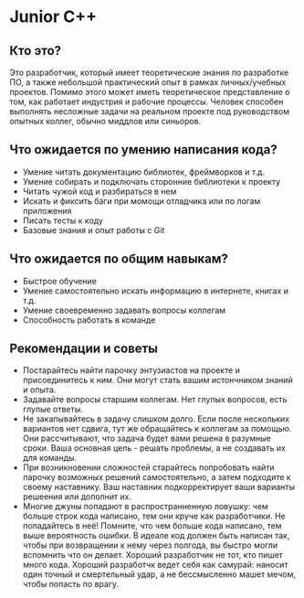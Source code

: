 # Junior C++

## Кто это?

Это разработчик, который имеет теоретические знания по разработке ПО, а также небольшой практический опыт в рамках личных/учебных проектов. Помимо этого может иметь теоретическое представление о том, как работает индустрия и рабочие процессы. Человек способен выполнять несложные задачи на реальном проекте под руководством опытных коллег, обычно миддлов или синьоров.

## Что ожидается по умению написания кода?

- Умение читать документацию библиотек, фреймворков и т.д.
- Умение собирать и подключать сторонние библиотеки к проекту
- Читать чужой код и разбираться в нем
- Искать и фиксить баги при момощи отладчика или по логам приложения
- Писать тесты к коду
- Базовые знания и опыт работы с Git

## Что ожидается по общим навыкам?

- Быстрое обучение
- Умение самостоятельно искать информацию в интернете, книгах и т.д.
- Умение своевременно задавать вопросы коллегам
- Способность работать в команде

## Рекомендации и советы

- Постарайтесь найти парочку энтузиастов на проекте и присоединитесь к ним. Они могут стать вашим истончником знаний и опыта.
- Задавайте вопросы старшим коллегам. Нет глупых вопросов, есть глупые ответы.
- Не закапывайтесь в задачу слишком долго. Если после нескольких вариантов нет сдвига, тут же обращайтесь к коллегам за помощью. Они рассчитывают, что задача будет вами решена в разумные сроки. Ваша основная цель - решать проблемы, а не создавать их для команды.
- При возникновении сложностей старайтесь попробовать найти парочку возможных решений самостоятельно, а затем подходите к своему наставнику. Ваш наставник подкорректирует ваши варианты решеения или дополнит их.
- Многие джуны попадают в распространненную ловушку: чем больше строк кода написано, тем они круче как разработчики. Не попадайтесь в неё! Помните, что чем больше кода написано, тем выше вероятность ошибки. В идеале код должен быть написан так, чтобы при возвращении к нему через полгода, вы быстро могли вспомнить что он делает. Хороший разработчик не тот, кто пишет много кода. Хороший разработчк ведет себя как самурай: наносит один точный и смертельный удар, а не бессмысленно машет мечом, чтобы попасть по врагу.
